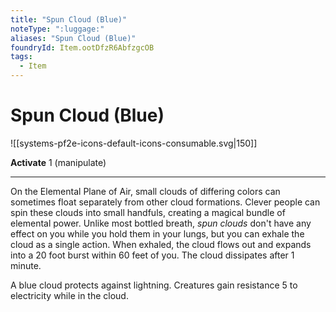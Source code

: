 ```yaml
---
title: "Spun Cloud (Blue)"
noteType: ":luggage:"
aliases: "Spun Cloud (Blue)"
foundryId: Item.ootDfzR6AbfzgcOB
tags:
  - Item
---
```


# Spun Cloud (Blue)
![[systems-pf2e-icons-default-icons-consumable.svg|150]]

**Activate** 1 (manipulate)

* * *

On the Elemental Plane of Air, small clouds of differing colors can sometimes float separately from other cloud formations. Clever people can spin these clouds into small handfuls, creating a magical bundle of elemental power. Unlike most bottled breath, _spun clouds_ don't have any effect on you while you hold them in your lungs, but you can exhale the cloud as a single action. When exhaled, the cloud flows out and expands into a 20 foot burst within 60 feet of you. The cloud dissipates after 1 minute.

A blue cloud protects against lightning. Creatures gain resistance 5 to electricity while in the cloud.


